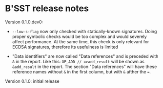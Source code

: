 # B'SST release notes
Version 0.1.0.dev0:

* `--low-s-flag` now only checked with statically-known signatures. Doing proper symbolic checks
  would be too complex and would severely affect performance. At the same time, this check is
  only relevant for ECDSA signatures, therefore its usefulness is limited

* "Data identifiers" are now called "Data references" and is preceded with `&` in the report.
  Like this: `OP_ADD // =>add_result` will be shown as `&add_result` in the report. The section
  "Data references" will have these reference names without `&` in the first column, but with `&`
  afther the `=`.

Version 0.1.0: initial release
